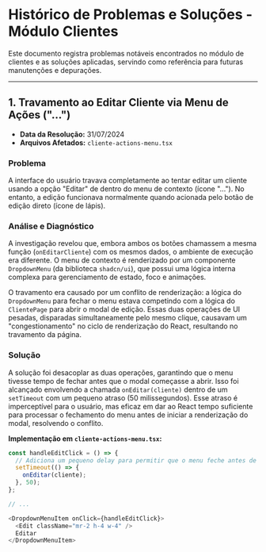 # Histórico de Problemas e Soluções - Módulo Clientes

Este documento registra problemas notáveis encontrados no módulo de clientes e as soluções aplicadas, servindo como referência para futuras manutenções e depurações.

---

## 1. Travamento ao Editar Cliente via Menu de Ações ("...")

- **Data da Resolução:** 31/07/2024
- **Arquivos Afetados:** `cliente-actions-menu.tsx`

### Problema
A interface do usuário travava completamente ao tentar editar um cliente usando a opção "Editar" de dentro do menu de contexto (ícone "..."). No entanto, a edição funcionava normalmente quando acionada pelo botão de edição direto (ícone de lápis).

### Análise e Diagnóstico
A investigação revelou que, embora ambos os botões chamassem a mesma função (`onEditarCliente`) com os mesmos dados, o ambiente de execução era diferente. O menu de contexto é renderizado por um componente `DropdownMenu` (da biblioteca `shadcn/ui`), que possui uma lógica interna complexa para gerenciamento de estado, foco e animações.

O travamento era causado por um conflito de renderização: a lógica do `DropdownMenu` para fechar o menu estava competindo com a lógica do `ClientePage` para abrir o modal de edição. Essas duas operações de UI pesadas, disparadas simultaneamente pelo mesmo clique, causavam um "congestionamento" no ciclo de renderização do React, resultando no travamento da página.

### Solução
A solução foi desacoplar as duas operações, garantindo que o menu tivesse tempo de fechar antes que o modal começasse a abrir. Isso foi alcançado envolvendo a chamada `onEditar(cliente)` dentro de um `setTimeout` com um pequeno atraso (50 milissegundos). Esse atraso é imperceptível para o usuário, mas eficaz em dar ao React tempo suficiente para processar o fechamento do menu antes de iniciar a renderização do modal, resolvendo o conflito.

**Implementação em `cliente-actions-menu.tsx`:**

```typescript
const handleEditClick = () => {
  // Adiciona um pequeno delay para permitir que o menu feche antes de abrir o modal.
  setTimeout(() => {
    onEditar(cliente);
  }, 50);
};

// ...

<DropdownMenuItem onClick={handleEditClick}>
  <Edit className="mr-2 h-4 w-4" />
  Editar
</DropdownMenuItem>
``` 